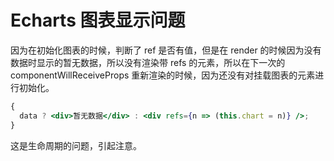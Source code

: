 # Echarts 图表显示问题

因为在初始化图表的时候，判断了 ref 是否有值，但是在 render 的时候因为没有数据时显示的暂无数据，所以没有渲染带 refs 的元素，所以在下一次的 componentWillReceiveProps 重新渲染的时候，因为还没有对挂载图表的元素进行初始化。

```jsx
{
  data ? <div>暂无数据</div> : <div refs={n => (this.chart = n)} />;
}
```

这是生命周期的问题，引起注意。
